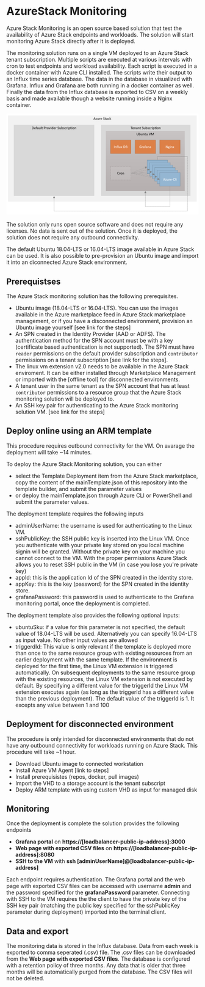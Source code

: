 # AzureStack Monitoring

Azure Stack Monitoring is an open source based solution that test the availability of Azure Stack endpoints and workloads. The solution will start monitoring Azure Stack directly after it is deployed. 

The monitoring solution runs on a single VM deployed to an Azure Stack tenant subscription. Multiple scripts are executed at various intervals with cron to test endpoints and workload availability. Each script is executed in a docker container with Azure CLI installed. The scripts write their output to an Influx time series database. The data in the database in visualized with Grafana. Influx and Grafana are both running in a docker container as well.
Finally the data from the Influx database is exported to CSV on a weekly basis and made available though a website running inside a Nginx container.

![diagram](images/diagram.png)

The solution only runs open source software and does not require any licenses. No data is sent out of the solution. Once it is deployed, the solution does not require any outbound connectivity.

The default Ubuntu 18.04-LTS or 16.04-LTS image available in Azure Stack can be used. It is also possible to pre-provision an Ubuntu image and import it into an diconnected Azure Stack environment. 

## Prerequistses

The Azure Stack monitoring solution has the following prerequisites.

- Ubuntu image (18.04-LTS or 16.04-LTS). You can use the images available in the Azure marketplace feed in Azure Stack marketplace management, or if you have a disconnected environment, provision an Ubuntu image yourself [see link for the steps]
- An SPN created in the Identity Provider (AAD or ADFS). The authentication method for the SPN account must be with a key (certificate based authentication is not supported). The SPN must have ```reader``` permissions on the default provider subscription and ```contributor``` permissions on a tenant subscription [see link for the steps].
- The linux vm extension v2.0 needs to be available in the Azure Stack enviroment. It can be either installed through Marketplace Management or imported with the [offline tool] for disconnected environments.
- A tenant user in the same tenant as the SPN account that has at least ```contributor``` permissions to a resource group that the Azure Stack monitoring solution will be deployed to.
- An SSH key pair for authenticating to the Azure Stack monitoring solution VM. [see link for the steps]

## Deploy online using an ARM template

This procedure requires outbound connectivity for the VM. On avarage the deployment will take ~14 minutes.

To deploy the Azure Stack Monitoring solution, you can either 

- select the Template Deployment item from the Azure Stack marketplace, copy the content of the mainTemplate.json of this repository into the template builder, and submit the parameter values
- or deploy the mainTemplate.json through Azure CLI or PowerShell and submit the parameter values.

The deployment template requires the following inputs
- adminUserName: the username is used for authenticating to the Linux VM.
- sshPublicKey: the SSH public key is inserted into the Linux VM. Once you authenticate with your private key stored on you local machine signin will be granted. Without the private key on your machine you cannot connect to the VM. With the proper permissions Azure Stack allows you to reset SSH public in the VM (in case you lose you're private key)
- appId: this is the application Id of the SPN created in the identity store.
- appKey: this is the key (password) for the SPN created in the identity store.
- grafanaPassword: this password is used to authenticate to the Grafana monitoring portal, once the deployment is completed.

The deployment template also provides the following optional inputs:
- ubuntuSku: if a value for this parameter is not specified, the default value of 18.04-LTS will be used. Alternatively you can specify 16.04-LTS as input value. No other input values are allowed
- triggerdId: This value is only relevant if the template is deployed more than once to the same resource group with existing resources from an earlier deployment with the same template. If the environment is deployed for the first time, the Linux VM extension is triggered automatically. On subsequent deployments to the same resource group with the existing resources, the Linux VM extension is not executed by default. By specifying a different value for the triggerId the Linux VM extension executes again (as long as the triggerId has a different value than the previous deployment). The default value of the triggerId is 1. It excepts any value between 1 and 100

## Deployment for disconnected environment

The procedure is only intended for disconnected environments that do not have any outbound connectivity for workloads running on Azure Stack. This procedure will take ~1 hour.

- Download Ubuntu image to connected workstation 
- Install Azure VM Agent [link to steps]
- Install prerequisistes (repos, docker, pull images)
- Import the VHD to a storage account is the tenant subscript
- Deploy ARM template with using custom VHD as input for managed disk

## Monitoring

Once the deployment is complete the solution provides the following endpoints

- **Grafana portal** on **https://[loadbalancer-public-ip-address]:3000**
- **Web page with exported CSV files** on **https://[loadbalancer-public-ip-address]:8080**
- **SSH to the VM** with **ssh [adminUserName]@[loadbalancer-public-ip-address]**

Each endpoint requires authentication. The Grafana portal and the web page with exported CSV files can be accessed with username **admin** and the password specified for the **grafanaPassword** parameter. Connecting with SSH to the VM requires the the client to have the private key of the SSH key pair (matching the public key specified for the sshPublicKey parameter during deployment) imported into the terminal client.

## Data and export

The monitoring data is stored in the Influx database. Data from each week is exported to comma seperated (.csv) file. The .csv files can be downloaded from the **Web page with exported CSV files**. The database is configured with a retention policy of three months. Any data that is older that three months will be automatically purged from the database. The CSV files will not be deleted.
